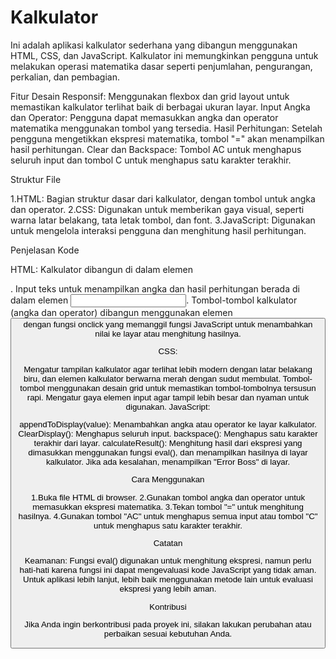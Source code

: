 # Kalkulator
Ini adalah aplikasi kalkulator sederhana yang dibangun menggunakan HTML, CSS, dan JavaScript. Kalkulator ini memungkinkan pengguna untuk melakukan operasi matematika dasar seperti penjumlahan, pengurangan, perkalian, dan pembagian.

Fitur
Desain Responsif: Menggunakan flexbox dan grid layout untuk memastikan kalkulator terlihat baik di berbagai ukuran layar.
Input Angka dan Operator: Pengguna dapat memasukkan angka dan operator matematika menggunakan tombol yang tersedia.
Hasil Perhitungan: Setelah pengguna mengetikkan ekspresi matematika, tombol "=" akan menampilkan hasil perhitungan.
Clear dan Backspace: Tombol AC untuk menghapus seluruh input dan tombol C untuk menghapus satu karakter terakhir.

Struktur File

1.HTML: Bagian struktur dasar dari kalkulator, dengan tombol untuk angka dan operator.
2.CSS: Digunakan untuk memberikan gaya visual, seperti warna latar belakang, tata letak tombol, dan font.
3.JavaScript: Digunakan untuk mengelola interaksi pengguna dan menghitung hasil perhitungan.

Penjelasan Kode

HTML:
Kalkulator dibangun di dalam elemen <div class="calculator">.
Input teks untuk menampilkan angka dan hasil perhitungan berada di dalam elemen <input type="text" id="display">.
Tombol-tombol kalkulator (angka dan operator) dibangun menggunakan elemen <button> dengan fungsi onclick yang memanggil fungsi JavaScript untuk menambahkan nilai ke layar atau menghitung hasilnya.

CSS:

Mengatur tampilan kalkulator agar terlihat lebih modern dengan latar belakang biru, dan elemen kalkulator berwarna merah dengan sudut membulat.
Tombol-tombol menggunakan desain grid untuk memastikan tombol-tombolnya tersusun rapi.
Mengatur gaya elemen input agar tampil lebih besar dan nyaman untuk digunakan.
JavaScript:

appendToDisplay(value): Menambahkan angka atau operator ke layar kalkulator.
ClearDisplay(): Menghapus seluruh input.
backspace(): Menghapus satu karakter terakhir dari layar.
calculateResult(): Menghitung hasil dari ekspresi yang dimasukkan menggunakan fungsi eval(), dan menampilkan hasilnya di layar kalkulator. Jika ada kesalahan, menampilkan "Error Boss" di layar.

Cara Menggunakan

1.Buka file HTML di browser.
2.Gunakan tombol angka dan operator untuk memasukkan ekspresi matematika.
3.Tekan tombol "=" untuk menghitung hasilnya.
4.Gunakan tombol "AC" untuk menghapus semua input atau tombol "C" untuk menghapus satu karakter terakhir.

Catatan

Keamanan: Fungsi eval() digunakan untuk menghitung ekspresi, namun perlu hati-hati karena fungsi ini dapat mengevaluasi kode JavaScript yang tidak aman. Untuk aplikasi lebih lanjut, lebih baik menggunakan metode lain untuk evaluasi ekspresi yang lebih aman.

Kontribusi

Jika Anda ingin berkontribusi pada proyek ini, silakan lakukan perubahan atau perbaikan sesuai kebutuhan Anda.
